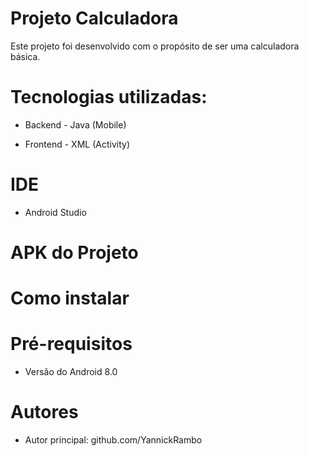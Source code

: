 # Projeto Calculadora

Este projeto foi desenvolvido com o propósito de ser uma calculadora básica. 

## 

# Tecnologias utilizadas:

- Backend - Java (Mobile)

- Frontend - XML (Activity)

##

# IDE 

- Android Studio

# APK do Projeto

# Como instalar

# Pré-requisitos

- Versão do Android 8.0

# Autores 
 
- Autor principal: github.com/YannickRambo



